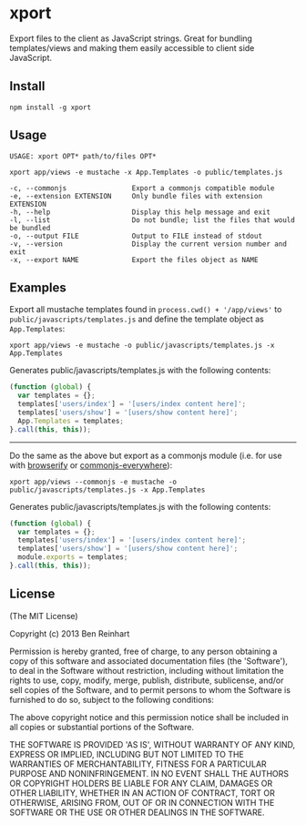 # xport

Export files to the client as JavaScript strings. Great for bundling templates/views and making them easily accessible to client side JavaScript.

## Install

`npm install -g xport`

## Usage

```
USAGE: xport OPT* path/to/files OPT*

xport app/views -e mustache -x App.Templates -o public/templates.js

-c, --commonjs                Export a commonjs compatible module
-e, --extension EXTENSION     Only bundle files with extension EXTENSION
-h, --help                    Display this help message and exit
-l, --list                    Do not bundle; list the files that would be bundled
-o, --output FILE             Output to FILE instead of stdout
-v, --version                 Display the current version number and exit
-x, --export NAME             Export the files object as NAME
```

## Examples

Export all mustache templates found in `process.cwd() + '/app/views'` to `public/javascripts/templates.js` and define the template object as `App.Templates`:

```
xport app/views -e mustache -o public/javascripts/templates.js -x App.Templates
```

Generates public/javascripts/templates.js with the following contents:

```javascript
(function (global) {
  var templates = {};
  templates['users/index'] = '[users/index content here]';
  templates['users/show'] = '[users/show content here]';
  App.Templates = templates;
}.call(this, this));
```

<hr />

Do the same as the above but export as a commonjs module (i.e. for use with [browserify](https://github.com/substack/node-browserify) or [commonjs-everywhere](https://github.com/michaelficarra/commonjs-everywhere)):

```
xport app/views --commonjs -e mustache -o public/javascripts/templates.js -x App.Templates
```

Generates public/javascripts/templates.js with the following contents:

```javascript
(function (global) {
  var templates = {};
  templates['users/index'] = '[users/index content here]';
  templates['users/show'] = '[users/show content here]';
  module.exports = templates;
}.call(this, this));
```


## License

(The MIT License)

Copyright (c) 2013 Ben Reinhart

Permission is hereby granted, free of charge, to any person obtaining
a copy of this software and associated documentation files (the
'Software'), to deal in the Software without restriction, including
without limitation the rights to use, copy, modify, merge, publish,
distribute, sublicense, and/or sell copies of the Software, and to
permit persons to whom the Software is furnished to do so, subject to
the following conditions:

The above copyright notice and this permission notice shall be
included in all copies or substantial portions of the Software.

THE SOFTWARE IS PROVIDED 'AS IS', WITHOUT WARRANTY OF ANY KIND,
EXPRESS OR IMPLIED, INCLUDING BUT NOT LIMITED TO THE WARRANTIES OF
MERCHANTABILITY, FITNESS FOR A PARTICULAR PURPOSE AND NONINFRINGEMENT.
IN NO EVENT SHALL THE AUTHORS OR COPYRIGHT HOLDERS BE LIABLE FOR ANY
CLAIM, DAMAGES OR OTHER LIABILITY, WHETHER IN AN ACTION OF CONTRACT,
TORT OR OTHERWISE, ARISING FROM, OUT OF OR IN CONNECTION WITH THE
SOFTWARE OR THE USE OR OTHER DEALINGS IN THE SOFTWARE.